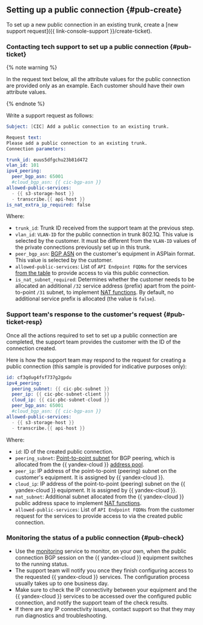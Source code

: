 ## Setting up a public connection {#pub-create}

To set up a new public connection in an existing trunk, create a [new support request]({{ link-console-support }}/create-ticket).

### Contacting tech support to set up a public connection {#pub-ticket}

{% note warning %}

In the request text below, all the attribute values for the public connection are provided only as an example. Each customer should have their own attribute values.

{% endnote %}

Write a support request as follows:
```s
Subject: [CIC] Add a public connection to an existing trunk.

Request text:
Please add a public connection to an existing trunk.
Connection parameters:

trunk_id: euus5dfgchu23b81d472
vlan_id: 101
ipv4_peering:
  peer_bgp_asn: 65001
  #cloud_bgp_asn: {{ cic-bgp-asn }}
allowed-public-services:
  - {{ s3-storage-host }}
  - transcribe.{{ api-host }}
is_nat_extra_ip_required: false
```

Where:

* `trunk_id`: Trunk ID received from the support team at the previous step.
* `vlan_id`: `VLAN-ID` for the public connection in trunk 802.1Q. This value is selected by the customer. It must be different from the `VLAN-ID` values of the private connections previously set up in this trunk.
* `peer_bgp_asn`: [BGP ASN](../../interconnect/concepts/priv-con.md#bgp-asn) on the customer's equipment in ASPlain format. This value is selected by the customer.
* `allowed-public-services`: List of `API Endpoint FQDNs` for the services [from the table](../../interconnect/concepts/pub-con.md#svc-list) to provide access to via this public connection.
* `is_nat_subnet_required`: Determines whether the customer needs to be allocated an additional `/32` service address (prefix) apart from the point-to-point `/31` subnet, to implement [NAT functions](../../interconnect/concepts/pub-con.md#svc-nat). By default, no additional service prefix is allocated (the value is `false`).

### Support team's response to the customer's request {#pub-ticket-resp}

Once all the actions required to set to set up a public connection are completed, the support team provides the customer with the ID of the connection created.

Here is how the support team may respond to the request for creating a public connection (this sample is provided for indicative purposes only):
```s
id: cf3qdug4fsf737g2gpdu
ipv4_peering:
  peering_subnet: {{ cic-pbc-subnet }}
  peer_ip: {{ cic-pbc-subnet-client }}
  cloud_ip: {{ cic-pbc-subnet-cloud }}
  peer_bgp_asn: 65001
  #cloud_bgp_asn: {{ cic-bgp-asn }}
allowed-public-services:
  - {{ s3-storage-host }}
  - transcribe.{{ api-host }}
```
Where:

* `id`: ID of the created public connection.
* `peering_subnet`: [Point-to-point subnet](../../interconnect/concepts/pub-con.md#pub-address) for BGP peering, which is allocated from the {{ yandex-cloud }} [address pool](../../vpc/concepts/ips.md).
* `peer_ip`: IP address of the point-to-point (peering) subnet on the customer's equipment. It is assigned by {{ yandex-cloud }}.
* `cloud_ip`: IP address of the point-to-point (peering) subnet on the {{ yandex-cloud }} equipment. It is assigned by {{ yandex-cloud }}.
* `nat_subnet`: Additional subnet allocated from the {{ yandex-cloud }} public address space to implement [NAT functions](../../interconnect/concepts/pub-con.md#pub-nat).
* `allowed-public-services`: List of `API Endpoint FQDNs` from the customer request for the services to provide access to via the created public connection.

### Monitoring the status of a public connection {#pub-check}

* Use the [monitoring](../../interconnect/concepts/monitoring.md#private-mon) service to monitor, on your own, when the public connection BGP session on the {{ yandex-cloud }} equipment switches to the running status.
* The support team will notify you once they finish configuring access to the requested {{ yandex-cloud }} services. The configuration process usually takes up to one business day.
* Make sure to check the IP connectivity between your equipment and the {{ yandex-cloud }} services to be accessed over the configured public connection, and notify the support team of the check results.
* If there are any IP connectivity issues, contact support so that they may run diagnostics and troubleshooting.
